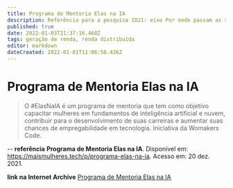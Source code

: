 ```yaml
---
title: Programa de Mentoria Elas na IA
description: Referência para a pesquisa ID21: eixo Por onde passam as soluções.
published: true
date: 2022-01-03T21:37:16.468Z
tags: geração de renda, renda distribuída
editor: markdown
dateCreated: 2022-01-01T11:06:56.426Z
---
```


# Programa de Mentoria Elas na IA

> O #ElasNaIA é um programa de mentoria que tem como objetivo capacitar mulheres em fundamentos de inteligência artificial e nuvem, contribuir para o desenvolvimento de suas carreiras e aumentar suas chances de empregabilidade em tecnologia. Iniciativa da Womakers Code. 

--
**referência**
**Programa de Mentoria Elas na IA**. Disponível em: https://maismulheres.tech/p/programa-elas-na-ia. Acesso em: 20 dez. 2021. 

**link na Internet Archive**
[Programa de Mentoria Elas na IA](https://web.archive.org/web/20211014170956/https://maismulheres.tech/p/programa-elas-na-ia)